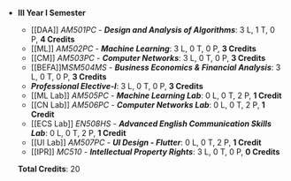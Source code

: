
- **III Year I Semester**
  - [[DAA]] *AM501PC* - ***Design and Analysis of Algorithms***: 3 L, 1 T, 0 P, **4 Credits**
  - [[ML]] *AM502PC* - ***Machine Learning***: 3 L, 0 T, 0 P, **3 Credits**
  - [[CM]] *AM503PC* - ***Computer Networks***: 3 L, 0 T, 0 P, **3 Credits**
  - [[BEFA]]M*SM504MS* - ***Business Economics & Financial Analysis***: 3 L, 0 T, 0 P, **3 Credits**
  - ***Professional Elective-I***: 3 L, 0 T, 0 P, **3 Credits**
  - [[ML Lab]] *AM505PC* - ***Machine Learning Lab***: 0 L, 0 T, 2 P, **1 Credit**
  - [[CN Lab]] *AM506PC* - ***Computer Networks Lab***: 0 L, 0 T, 2 P, **1 Credit**
  - [[ECS Lab]] *EN508HS* - ***Advanced English Communication Skills Lab***: 0 L, 0 T, 2 P, **1 Credit**
  - [[UI Lab]] *AM507PC* - ***UI Design - Flutter***: 0 L, 0 T, 2 P, **1 Credit**
  - [[IPR]] *MC510* - ***Intellectual Property Rights***: 3 L, 0 T, 0 P, **0 Credits**

  **Total Credits**: 20